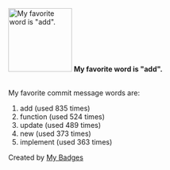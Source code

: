 <img src="https://my-badges.github.io/my-badges/favorite-word.png" alt="My favorite word is &quot;add&quot;." title="My favorite word is &quot;add&quot;." width="128">
<strong>My favorite word is &quot;add&quot;.</strong>
<br><br>

My favorite commit message words are:

1. add (used 835 times)
2. function (used 524 times)
3. update (used 489 times)
4. new (used 373 times)
5. implement (used 363 times)


Created by <a href="https://github.com/my-badges/my-badges">My Badges</a>